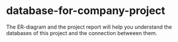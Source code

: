# database-for-company-project

The ER-diagram and the project report will help you understand the databases of this project and the connection betweeen them.
